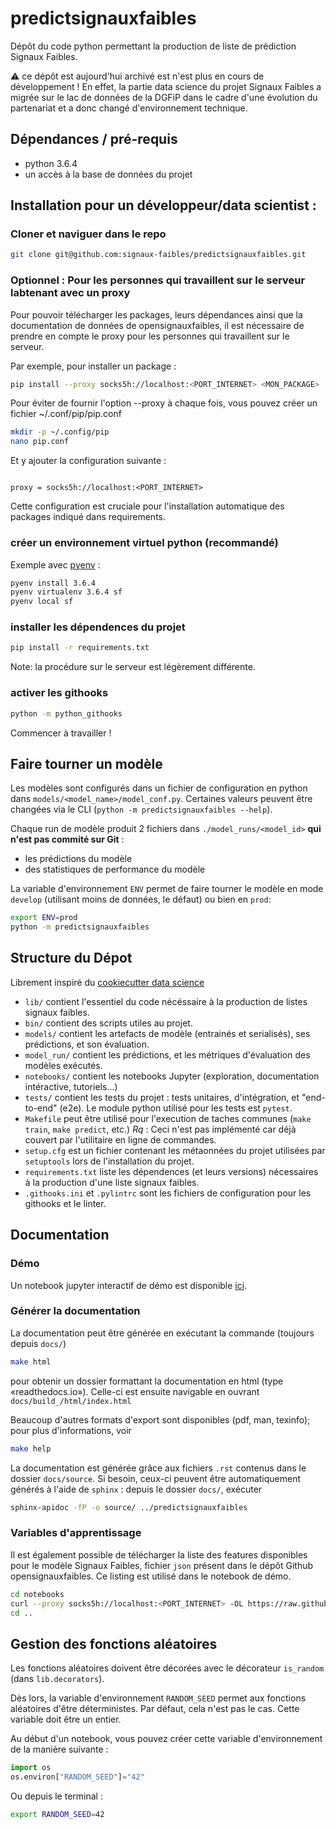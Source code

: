 # predictsignauxfaibles

Dépôt du code python permettant la production de liste de prédiction Signaux Faibles.

⚠️ ce dépôt est aujourd'hui archivé est n'est plus en cours de développement ! En effet, la partie data science du projet Signaux Faibles a migrée sur le lac de données de la DGFiP dans le cadre d'une évolution du partenariat et a donc changé d'environnement technique.

## Dépendances / pré-requis

- python 3.6.4
- un accès à la base de données du projet

## Installation pour un développeur/data scientist :

### Cloner et naviguer dans le repo

``` sh
git clone git@github.com:signaux-faibles/predictsignauxfaibles.git

```
### Optionnel : Pour les personnes qui travaillent sur le serveur labtenant avec un proxy

Pour pouvoir télécharger les packages, leurs dépendances ainsi que la documentation de données de opensignauxfaibles, il est nécessaire de prendre en compte le proxy pour les personnes qui travaillent sur le serveur. 

Par exemple, pour installer un package : 

``` sh
pip install --proxy socks5h://localhost:<PORT_INTERNET> <MON_PACKAGE>
```

Pour éviter de fournir l'option --proxy à chaque fois, vous pouvez créer un fichier ~/.conf/pip/pip.conf 

``` sh
mkdir -p ~/.config/pip
nano pip.conf
```
Et y ajouter la configuration suivante :

``` config

proxy = socks5h://localhost:<PORT_INTERNET>
```
Cette configuration est cruciale pour l'installation automatique des packages indiqué dans requirements.  

### créer un environnement virtuel python (recommandé)

Exemple avec [pyenv](https://github.com/pyenv/pyenv) :

``` sh
pyenv install 3.6.4
pyenv virtualenv 3.6.4 sf
pyenv local sf
```

### installer les dépendences du projet

``` sh
pip install -r requirements.txt
```

Note: la procédure sur le serveur est légèrement différente.

### activer les githooks

``` sh
python -m python_githooks
```

Commencer à travailler !

## Faire tourner un modèle

Les modèles sont configurés dans un fichier de configuration en python dans `models/<model_name>/model_conf.py`. Certaines valeurs peuvent être changées via le CLI (`python -m predictsignauxfaibles --help`).

Chaque run de modèle produit 2 fichiers dans `./model_runs/<model_id>` **qui n'est pas commité sur Git** :
- les prédictions du modèle
- des statistiques de performance du modèle

La variable d'environnement `ENV` permet de faire tourner le modèle en mode `develop` (utilisant moins de données, le défaut) ou bien en `prod`:

``` sh
export ENV=prod
python -m predictsignauxfaibles
```

## Structure du Dépot

Librement inspiré du [cookiecutter data science](https://drivendata.github.io/cookiecutter-data-science)

- `lib/` contient l'essentiel du code nécéssaire à la production de listes signaux faibles.
- `bin/` contient des scripts utiles au projet.
- `models/` contient les artefacts de modèle (entrainés et serialisés), ses prédictions, et son évaluation.
- `model_run/` contient les prédictions, et les métriques d'évaluation des modèles exécutés.
- `notebooks/` contient les notebooks Jupyter (exploration, documentation intéractive, tutoriels…)
- `tests/` contient les tests du projet : tests unitaires, d'intégration, et "end-to-end" (e2e). Le module python utilisé pour les tests est `pytest`.
- `Makefile` peut être utilisé pour l'execution de taches communes (`make train`, `make predict`, etc.) _Rq_ : Ceci n'est pas implémenté car déjà couvert par l'utilitaire en ligne de commandes.
- `setup.cfg` est un fichier contenant les métaonnées du projet utilisées par `setuptools` lors de l'installation du projet.
- `requirements.txt` liste les dépendences (et leurs versions) nécessaires à la production d'une liste signaux faibles.
- `.githooks.ini` et `.pylintrc` sont les fichiers de configuration pour les githooks et le linter.

## Documentation

### Démo

Un notebook jupyter interactif de démo est disponible [ici](./notebooks/00-get_started.ipynb).

### Générer la documentation

La documentation peut être générée en exécutant la commande (toujours depuis `docs/`)

``` sh
make html
```

pour obtenir un dossier formattant la documentation en html (type «readthedocs.io»). Celle-ci est ensuite navigable en ouvrant `docs/build_/html/index.html`

Beaucoup d'autres formats d'export sont disponibles (pdf, man, texinfo); pour plus d'informations, voir

``` sh
make help
```

La documentation est générée grâce aux fichiers `.rst` contenus dans le dossier `docs/source`. Si besoin, ceux-ci peuvent être automatiquement générés à l'aide de `sphinx` : depuis le dossier `docs/`, exécuter

``` sh
sphinx-apidoc -fP -o source/ ../predictsignauxfaibles
```

### Variables d'apprentissage

Il est également possible de télécharger la liste des features disponibles pour le modèle Signaux Faibles, fichier `json` présent dans le dépôt Github opensignauxfaibles. Ce listing est utilisé dans le notebook de démo. 

``` sh
cd notebooks
curl --proxy socks5h://localhost:<PORT_INTERNET> -OL https://raw.githubusercontent.com/signaux-faibles/opensignauxfaibles/master/js/reduce.algo2/docs/variables.json -o variables.json
cd ..
```

## Gestion des fonctions aléatoires

Les fonctions aléatoires doivent être décorées avec le décorateur `is_random` (dans `lib.decorators`).

Dès lors, la variable d'environnement `RANDOM_SEED` permet aux fonctions aléatoires d'être déterministes. Par défaut, cela n'est pas le cas. Cette variable doit être un entier.

Au début d'un notebook, vous pouvez créer cette variable d'environnement de la manière suivante :

``` python
import os
os.environ["RANDOM_SEED"]="42"
```

Ou depuis le terminal :
``` sh
export RANDOM_SEED=42
```
